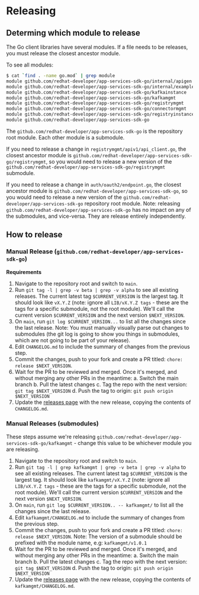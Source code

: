 # Releasing

## Determing which module to release

The Go client libraries have several modules. If a file needs to be releases, you must release the closest ancestor module.

To see all modules:

```bash
$ cat `find . -name go.mod` | grep module
module github.com/redhat-developer/app-services-sdk-go/internal/apigen
module github.com/redhat-developer/app-services-sdk-go/internal/examples
module github.com/redhat-developer/app-services-sdk-go/kafkainstance
module github.com/redhat-developer/app-services-sdk-go/kafkamgmt
module github.com/redhat-developer/app-services-sdk-go/registrymgmt
module github.com/redhat-developer/app-services-sdk-go/connectormgmt
module github.com/redhat-developer/app-services-sdk-go/registryinstance
module github.com/redhat-developer/app-services-sdk-go
```

The `github.com/redhat-developer/app-services-sdk-go` is the repository root module. Each other module is a submodule.

If you need to release a change in `registrymgmt/apiv1/api_client.go`, the closest ancestor module is `github.com/redhat-developer/app-services-sdk-go/registrymgmt`, so you would need to release a new version of the `github.com/redhat-developer/app-services-sdk-go/registrymgmt` submodule.

If you need to release a change in `auth/oauth2/endpoint.go`, the closest ancestor module is `github.com/redhat-developer/app-services-sdk-go`, so you would need to release a new version of the `github.com/redhat-developer/app-services-sdk-go` repository root module. Note: releasing `github.com/redhat-developer/app-services-sdk-go` has no impact on any of the submodules, and vice-versa. They are release entirely independently.

## How to release

### Manual Release (`github.com/redhat-developer/app-services-sdk-go`)

**Requirements**

1. Navigate to the repository root and switch to `main`.
1. Run `git tag -l | grep -v beta | grep -v alpha` to see all existing releases. The current latest tag `$CURRENT_VERSION` is the largest tag. It should look like `vX.Y.Z` (note: ignore all `LIB/vX.Y.Z tags` - these are the tags for a specific submodule, not the root module). We'll call the current version `$CURRENT_VERSION` and the next version `$NEXT_VERSION`.
2. On `main`, run `git log $CURRENT_VERSION...` to list all the changes since the last release. Note: You must manually visually parse out changes to submodules (the git log is going to show you things in submodules, which are not going to be part of your release).
3. Edit `CHANGELOG.md` to include the summary of changes from the previous step.
4. Commit the changes, push to your fork and create a PR titled: `chore: release $NEXT_VERSION`.
5. Wait for the PR to be reviewed and merged. Once it's merged, and without merging any other PRs in the meantime:
    a. Switch the main branch
    b. Pull the latest changes
    c. Tag the repo with the next version: `git tag $NEXT_VERSION`
    d. Push the tag to origin: `git push origin $NEXT_VERSION`
6. Update the [releases page](https://github.com/redhat-developer/app-services-sdk-go/releases) with the new release, copying the contents of `CHANGELOG.md`.

### Manual Releases (submodules)

These steps assume we're releasing `github.com/redhat-developer/app-services-sdk-go/kafkamgmt` - change this value to be whichever module you are releasing.

1. Navigate to the repository root and switch to `main`.
1. Run `git tag -l | grep kafkamgmt | grep -v beta | grep -v alpha` to see all existing releases. The current latest tag `$CURRENT_VERSION` is the largest tag. It should look like `kafkamgmt/vX.Y.Z` (note: ignore all `LIB/vX.Y.Z tags` - these are the tags for a specific submodule, not the root module). We'll call the current version `$CURRENT_VERSION` and the next version `$NEXT_VERSION`.
2. On `main`, run `git log $CURRENT_VERSION.. -- kafkamgmt/` to list all the changes since the last release.
3. Edit `kafkamgmt/CHANGELOG.md` to include the summary of changes from the previous step.
4. Commit the changes, push to your fork and create a PR titled: `chore: release $NEXT_VERSION`. Note: The version of a submodule should be prefixed with the module name, e.g: `kafkamgmt/v1.0.1`
5. Wait for the PR to be reviewed and merged. Once it's merged, and without merging any other PRs in the meantime:
    a. Switch the main branch
    b. Pull the latest changes
    c. Tag the repo with the next version: `git tag $NEXT_VERSION`
    d. Push the tag to origin: `git push origin $NEXT_VERSION`
6. Update the [releases page](https://github.com/redhat-developer/app-services-sdk-go/releases) with the new release, copying the contents of `kafkamgmt/CHANGELOG.md`.